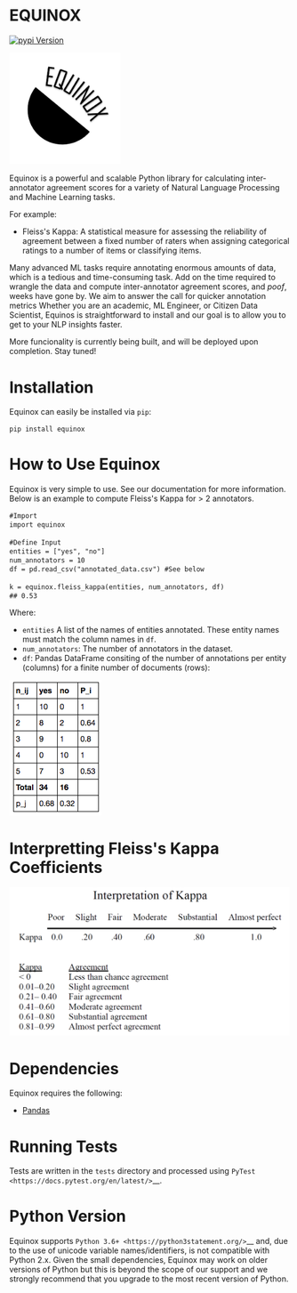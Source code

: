 # EQUINOX
[![pypi Version](https://img.shields.io/pypi/v/spacy.svg?style=flat-square&logo=pypi&logoColor=white)](https://pypi.org/project/equinox-gould29/)
<br>

<img src="./assets/logo.PNG" alt="drawing" width="200"/>

<br>

Equinox is a powerful and scalable Python library for calculating inter-annotator agreement scores for a variety of Natural Language Processing and Machine Learning tasks.

For example:
 - Fleiss's Kappa: A statistical measure for assessing the reliability of agreement between a fixed number of raters when assigning categorical ratings to a number of items or classifying items.

Many advanced ML tasks require annotating enormous amounts of data, which is a tedious and time-consuming task. Add on the time required to wrangle the data and compute inter-annotator agreement scores, and *poof*, weeks have gone by. We aim to answer the call for quicker annotation metrics Whether you are an academic, ML Engineer, or Citizen Data Scientist, Equinos is straightforward to install and our goal is to allow you to get to your NLP insights faster.

More funcionality is currently being built, and will be deployed upon completion. Stay tuned!

 # Installation
 Equinox can easily be installed via `pip`:
 ```
 pip install equinox
 ```

# How to Use Equinox
Equinox is very simple to use. See our documentation for more information. Below is an example to compute Fleiss's Kappa for > 2 annotators.
```
#Import
import equinox

#Define Input
entities = ["yes", "no"]
num_annotators = 10
df = pd.read_csv("annotated_data.csv") #See below

k = equinox.fleiss_kappa(entities, num_annotators, df)
## 0.53
```

Where:
 - `entities` A list of the names of entities annotated. These entity names must match the column names in `df`.
 - `num_annotators`: The number of annotators in the dataset.
 - `df`: Pandas DataFrame consiting of the number of annotations per entity (columns) for a finite number of documents (rows):

 ![Table](./assets/table.png)

 # Interpretting Fleiss's Kappa Coefficients
 ![Interpret](./assets/interpretation.png)

 # Dependencies
 Equinox requires the following:
 - [Pandas](https://pandas.pydata.org/)

 # Running Tests
 Tests are written in the ``tests`` directory and processed using `PyTest <https://docs.pytest.org/en/latest/>`__.

 # Python Version
 Equinox supports `Python 3.6+ <https://python3statement.org/>`__ and, due to the use of unicode variable names/identifiers, is not compatible with Python 2.x. Given the small dependencies, Equinox may work on older versions of Python but this is beyond the scope of our support and we strongly recommend that you upgrade to the most recent version of Python.


